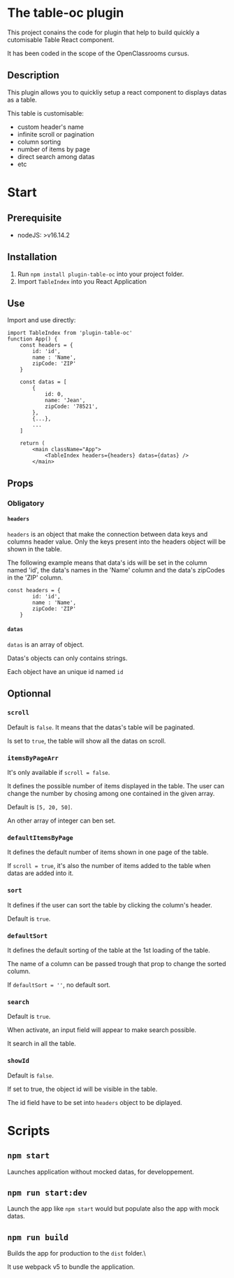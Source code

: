 # The table-oc plugin

This project conains the code for plugin that help to build quickly a cutomisable Table React component.

It has been coded in the scope of the OpenClassrooms cursus.

## Description

This plugin allows you to quickliy setup a react component to displays datas as a table.

This table is customisable:

- custom header's name
- infinite scroll or pagination
- column sorting
- number of items by page
- direct search among datas
- etc

# Start

## Prerequisite

- nodeJS: >v16.14.2

## Installation

1. Run `npm install plugin-table-oc` into your project folder.
2. Import `TableIndex` into you React Application

## Use

Import and use directly:

```
import TableIndex from 'plugin-table-oc'
function App() {
    const headers = {
        id: 'id',
        name : 'Name',
        zipCode: 'ZIP'
    }

    const datas = [
        {
            id: 0,
            name: 'Jean',
            zipCode: '78521',
        },
        {...},
        ...
    ]

    return (
        <main className="App">
            <TableIndex headers={headers} datas={datas} />
        </main>

```

## Props

### Obligatory

#### `headers`

`headers` is an object that make the connection between data keys and columns header value. Only the keys present into the headers object will be shown in the table.

The following example means that data's ids will be set in the column named 'id', the data's names in the 'Name' column and the data's zipCodes in the 'ZIP' column.

```
const headers = {
        id: 'id',
        name : 'Name',
        zipCode: 'ZIP'
    }
```

#### `datas`

`datas` is an array of object.

Datas's objects can only contains strings.

Each object have an unique id named `id`

## Optionnal

### `scroll`

Default is `false`. It means that the datas's table will be paginated.

Is set to `true`, the table will show all the datas on scroll.

### `itemsByPageArr`

It's only available if `scroll = false`.

It defines the possible number of items displayed in the table. The user can change the number by chosing among one contained in the given array.

Default is `[5, 20, 50]`.

An other array of integer can ben set.

### `defaultItemsByPage`

It defines the default number of items shown in one page of the table.

If `scroll = true`, it's also the number of items added to the table when datas are added into it.

### `sort`

It defines if the user can sort the table by clicking the column's header.

Default is `true`.

### `defaultSort`

It defines the default sorting of the table at the 1st loading of the table.

The name of a column can be passed trough that prop to change the sorted column.

If `defaultSort = ''`, no default sort.

### `search`

Default is `true`.

When activate, an input field will appear to make search possible.

It search in all the table.

### `showId`

Default is `false`.

If set to true, the object id will be visible in the table.

The id field have to be set into `headers` object to be diplayed.

# Scripts

## `npm start`

Launches application without mocked datas, for developpement.

## `npm run start:dev`

Launch the app like `npm start` would but populate also the app with mock datas.

## `npm run build`

Builds the app for production to the `dist` folder.\

It use webpack v5 to bundle the application.
